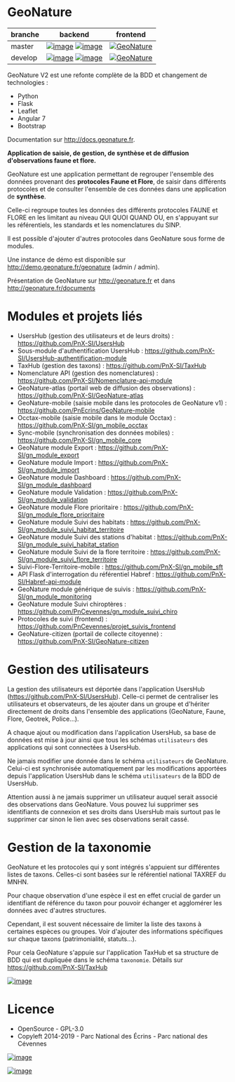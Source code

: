 GeoNature
=========

| branche | backend | frontend |
|---|---|---|
| master | [![image](https://github.com/PnX-SI/GeoNature/actions/workflows/pytest.yml/badge.svg?branch=master)](https://github.com/PnX-SI/GeoNature/actions/workflows/pytest.yml) [![image](https://codecov.io/gh/PnX-SI/GeoNature/branch/master/graph/badge.svg?token=L4T1TZIX9Z)](https://codecov.io/gh/PnX-SI/GeoNature) | [![GeoNature](https://img.shields.io/endpoint?url=https://dashboard.cypress.io/badge/simple/r36uo2/master&style=flat)](https://dashboard.cypress.io/projects/r36uo2/runs) |
| develop | [![image](https://github.com/PnX-SI/GeoNature/actions/workflows/pytest.yml/badge.svg?branch=develop)](https://github.com/PnX-SI/GeoNature/actions/workflows/pytest.yml) [![image](https://codecov.io/gh/PnX-SI/GeoNature/branch/develop/graph/badge.svg?token=L4T1TZIX9Z)](https://codecov.io/gh/PnX-SI/GeoNature) | [![GeoNature](https://img.shields.io/endpoint?url=https://dashboard.cypress.io/badge/simple/r36uo2/develop&style=flat)](https://dashboard.cypress.io/projects/r36uo2/runs) |

GeoNature V2 est une refonte complète de la BDD et changement de
technologies :

- Python
- Flask
- Leaflet
- Angular 7
- Bootstrap

Documentation sur <http://docs.geonature.fr>.

**Application de saisie, de gestion, de synthèse et de diffusion
d\'observations faune et flore.**

GeoNature est une application permettant de regrouper l\'ensemble des
données provenant des **protocoles Faune et Flore**, de saisir dans
différents protocoles et de consulter l\'ensemble de ces données dans
une application de **synthèse**.

Celle-ci regroupe toutes les données des différents protocoles FAUNE et
FLORE en les limitant au niveau QUI QUOI QUAND OU, en s\'appuyant sur
les référentiels, les standards et les nomenclatures du SINP.

Il est possible d\'ajouter d\'autres protocoles dans GeoNature sous
forme de modules.

Une instance de démo est disponible sur
<http://demo.geonature.fr/geonature> (admin / admin).

Présentation de GeoNature sur <http://geonature.fr> et dans
<http://geonature.fr/documents>

Modules et projets liés
=======================

-   UsersHub (gestion des utilisateurs et de leurs droits) :
    <https://github.com/PnX-SI/UsersHub>
-   Sous-module d\'authentification UsersHub :
    <https://github.com/PnX-SI/UsersHub-authentification-module>
-   TaxHub (gestion des taxons) : <https://github.com/PnX-SI/TaxHub>
-   Nomenclature API (gestion des nomenclatures) :
    <https://github.com/PnX-SI/Nomenclature-api-module>
-   GeoNature-atlas (portail web de diffusion des observations) :
    <https://github.com/PnX-SI/GeoNature-atlas>
-   GeoNature-mobile (saisie mobile dans les protocoles de GeoNature v1)
    : <https://github.com/PnEcrins/GeoNature-mobile>
-   Occtax-mobile (saisie mobile dans le module Occtax) :
    <https://github.com/PnX-SI/gn_mobile_occtax>
-   Sync-mobile (synchronisation des données mobiles) :
    <https://github.com/PnX-SI/gn_mobile_core>
-   GeoNature module Export :
    <https://github.com/PnX-SI/gn_module_export>
-   GeoNature module Import :
    <https://github.com/PnX-SI/gn_module_import>
-   GeoNature module Dashboard :
    <https://github.com/PnX-SI/gn_module_dashboard>
-   GeoNature module Validation :
    <https://github.com/PnX-SI/gn_module_validation>
-   GeoNature module Flore prioritaire :
    <https://github.com/PnX-SI/gn_module_flore_prioritaire>
-   GeoNature module Suivi des habitats :
    <https://github.com/PnX-SI/gn_module_suivi_habitat_territoire>
-   GeoNature module Suivi des stations d\'habitat :
    <https://github.com/PnX-SI/gn_module_suivi_habitat_station>
-   GeoNature module Suivi de la flore territoire :
    <https://github.com/PnX-SI/gn_module_suivi_flore_territoire>
-   Suivi-Flore-Territoire-mobile :
    <https://github.com/PnX-SI/gn_mobile_sft>
-   API Flask d\'interrogation du référentiel Habref :
    <https://github.com/PnX-SI/Habref-api-module>
-   GeoNature module générique de suivis :
    <https://github.com/PnX-SI/gn_module_monitoring>
-   GeoNature module Suivi chiroptères :
    <https://github.com/PnCevennes/gn_module_suivi_chiro>
-   Protocoles de suivi (frontend) :
    <https://github.com/PnCevennes/projet_suivis_frontend>
-   GeoNature-citizen (portail de collecte citoyenne) :
    <https://github.com/PnX-SI/GeoNature-citizen>

Gestion des utilisateurs
========================

La gestion des utilisateurs est déportée dans l\'application UsersHub
(<https://github.com/PnX-SI/UsersHub>). Celle-ci permet de centraliser
les utilisateurs et observateurs, de les ajouter dans un groupe et
d\'hériter directement de droits dans l\'ensemble des applications
(GeoNature, Faune, Flore, Geotrek, Police\...).

A chaque ajout ou modification dans l\'application UsersHub, sa base de
données est mise à jour ainsi que tous les schémas `utilisateurs` des
applications qui sont connectées à UsersHub.

Ne jamais modifier une donnée dans le schéma `utilisateurs` de
GeoNature. Celui-ci est synchronisée automatiquement par les
modifications apportées depuis l\'application UsersHub dans le schéma
`utilisateurs` de la BDD de UsersHub.

Attention aussi à ne jamais supprimer un utilisateur auquel serait
associé des observations dans GeoNature. Vous pouvez lui supprimer ses
identifiants de connexion et ses droits dans UsersHub mais surtout pas
le supprimer car sinon le lien avec ses observations serait cassé.

Gestion de la taxonomie
=======================

GeoNature et les protocoles qui y sont intégrés s\'appuient sur
différentes listes de taxons. Celles-ci sont basées sur le référentiel
national TAXREF du MNHN.

Pour chaque observation d\'une espèce il est en effet crucial de garder
un identifiant de référence du taxon pour pouvoir échanger et agglomérer
les données avec d\'autres structures.

Cependant, il est souvent nécessaire de limiter la liste des taxons à
certaines espèces ou groupes. Voir d\'ajouter des informations
spécifiques sur chaque taxons (patrimonialité, statuts\...).

Pour cela GeoNature s\'appuie sur l\'application TaxHub et sa structure
de BDD qui est dupliquée dans le schéma `taxonomie`. Détails sur
<https://github.com/PnX-SI/TaxHub>

[![image](https://geonature.fr/documents/logo-geonature.jpg)](https://geonature.fr)

Licence
=======

-   OpenSource - GPL-3.0
-   Copyleft 2014-2019 - Parc National des Écrins - Parc national des
    Cévennes

[![image](http://geonature.fr/img/logo-pne.jpg)](http://www.ecrins-parcnational.fr)

[![image](http://geonature.fr/img/logo-pnc.jpg)](http://www.cevennes-parcnational.fr)
